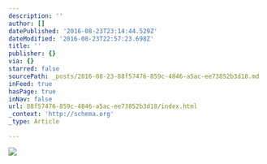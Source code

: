 ```yaml
---
description: ''
author: []
datePublished: '2016-08-23T23:14:44.529Z'
dateModified: '2016-08-23T22:57:23.698Z'
title: ''
publisher: {}
via: {}
starred: false
sourcePath: _posts/2016-08-23-88f57476-859c-4846-a5ac-ee73852b3d18.md
inFeed: true
hasPage: true
inNav: false
url: 88f57476-859c-4846-a5ac-ee73852b3d18/index.html
_context: 'http://schema.org'
_type: Article

---
```

![](https://the-grid-user-content.s3-us-west-2.amazonaws.com/827a393b-b37e-42f1-9142-a13ed44bb9b4.jpg)